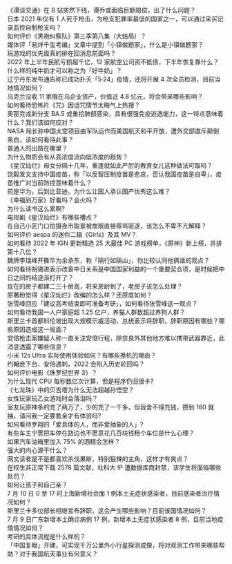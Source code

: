 《谭谈交通》在 B 站突然下线，谭乔或面临巨额赔偿，出了什么问题？  
日本 2021 年仅有 1 人死于枪击，为枪支犯罪率最低的国家之一，可以通过采买记录监控自制枪支吗？  
如何评价《黑袍纠察队》第三季第八集（大结局）？  
媒体评「易烊千玺考编」文章中提到「小镇做题家」，什么是小镇做题家？  
玩游戏的优先级真的排在回消息前面吗？  
2022 年上半年民航亏损超千亿，12 家航空公司资不抵债，下半年恢复靠什么？  
什么样的纯牛奶才可以称之为「好牛奶」？  
辽宁丹东发布通告称已成功扑灭「5·24」疫情，还将开展 4 次全员检测，目前当地情况如何？  
乌克兰没收 11 家俄在乌企业资产，价值近 4.8 亿元，将会带来哪些影响？  
如何看待恐怖片《咒》因诅咒情节太晦气上热搜？  
奥密克戎新分支 BA.5 或重拾肺部感染，具有很强免疫逃逸能力，这一特点意味着什么？我们该如何应对？  
NASA 局长称中国太空项目由军队运作而美国航天和平开放，遭外交部直斥颠倒黑白，该如何看待此事？  
普通人的出路在哪里？  
为什么物质会有从高浓度流向低浓度的趋势？  
《星汉灿烂》母女分隔十几年，重逢就如此严厉的教育女儿这种做法可取吗？  
饶毅发文支持中国疫苗，称「以反智压制疫苗是悲哀，否认我国疫苗是自卑」，疫苗推广对当前防控意味着什么？  
前是华为，后到比亚迪，为什么让国人承认国产优秀这么难？  
《幸福到万家》好看吗？会火吗？  
为什么读书这么累啊?  
电视剧《星汉灿烂》有哪些槽点？  
在自己小区门口拍摄夜市取景被商贩直接辱骂驱逐，该怎么不卑不亢解释？  
如何评价 aespa 的迷你二辑《Girls》及其 MV？  
如何看待 2022 年 IGN 更新精选 25 大最佳 PC 游戏榜单，《原神》新上榜，并排第十八位？  
魏牌李瑞峰开撕华为余承东，称「隔行如隔山」，你比较认同他俩谁的观点？  
如何看待胡锡进表示改善中日关系是中国国家利益的一个重要契合项，是时候把中日之间的结逐渐打开了？  
现在的房子都建二三十层高，将来房龄到了，老房子该怎么处理？  
原著粉觉得《星汉灿烂》改编的怎么样？还原度如何？  
张雪峰回应「建议高考结束即可准备考研」，如何看待张雪峰这一观点？  
如何看待我国一人户家庭超 1.25 亿户，养猫人群数超过养狗人群？  
斯里兰卡首都科伦坡出现大规模示威活动，总统表示将辞职，辞职原因有哪些？哪些原因造成这一局面？  
安倍枪击案嫌疑人称一直关注安倍行程，除奈良外其他地方难以携带武器靠近，此消息透露了哪些信息？  
小米 12s Ultra 实际使用体验如何？有哪些换机的理由？  
约翰逊下台、安倍遇刺，2022 会陷入历史轮回吗？  
如何评价电影《侏罗纪世界 3》？  
为什么现代 CPU 每秒数亿次计算，但是程序仍旧很卡?  
《七龙珠》中的贝吉塔为什么无法超越孙悟空？  
女性玩家玩乙女游戏时会落泪吗？  
室友玩原神多的充了两万了，少的充了一千多，但我舍不得充钱，攒到 160 就抽，请问我一定要氪金才有体验吗?  
如何看待罗翔的「爱具体的人，而非爱抽象的人」?  
有些车主宁愿把车停在路边也不愿意花几百块钱租个车位是什么心理？  
如果汽车油箱里加入 75% 的酒精会怎样？  
强大的内心源于什么？  
网文读者是不是都喜欢杀伐果断，特别狠辣的主角，这样才有爽点？  
在校生非正常下载 2578 篇文献，社科大 IP 遭数据库商封禁，该学生将面临哪些处罚？  
如何让孩子和自己亲？  
7 月 10 日 0 至 17 时上海新增社会面 1 例本土无症状感染者，目前感染者治疗情况如何？  
斯里兰卡多位部长相继宣布辞职，这会产生哪些影响？目前该国情况如何？  
7 月 9 日广东新增本土确诊病例 17 例，新增本土无症状感染者 8 例，目前当地疫情情况如何？  
考研的具体流程是什么样的？  
「中国复眼」开建，可实现千万公里外小行星探测成像，将对观测工作带来哪些帮助？对于我国航天事业有何意义？  
